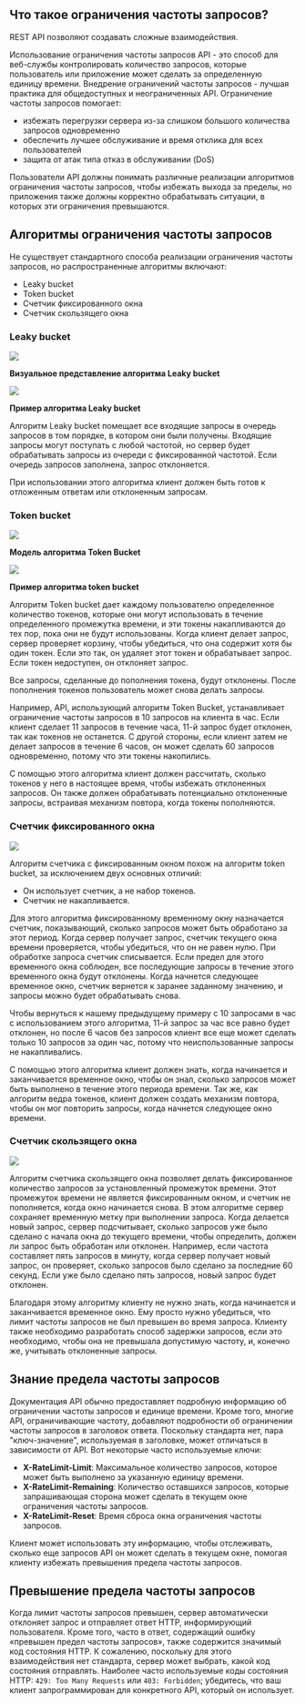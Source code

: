 <!-- 4.6.1 -->
## Что такое ограничения частоты запросов?

REST API позволяют создавать сложные взаимодействия.

Использование ограничения частоты запросов API - это способ для веб-службы контролировать количество запросов, которые пользователь или приложение может сделать за определенную единицу времени. Внедрение ограничений частоты запросов - лучшая практика для общедоступных и неограниченных API. Ограничение частоты запросов помогает:

* избежать перегрузки сервера из-за слишком большого количества запросов одновременно
* обеспечить лучшее обслуживание и время отклика для всех пользователей
* защита от атак типа отказ в обслуживании (DoS)

Пользователи API должны понимать различные реализации алгоритмов ограничения частоты запросов, чтобы избежать выхода за пределы, но приложения также должны корректно обрабатывать ситуации, в которых эти ограничения превышаются.

<!-- 4.6.2 -->
## Алгоритмы ограничения частоты запросов

Не существует стандартного способа реализации ограничения частоты запросов, но распространенные алгоритмы включают:

* Leaky bucket
* Token bucket
* Счетчик фиксированного окна
* Счетчик скользящего окна

### Leaky bucket

![](./assets/4.6.2-1.png)
<!-- /courses/devnet/337c1050-b012-11ea-8a1b-c929643d7563/339f76d0-b012-11ea-8a1b-c929643d7563/assets/9780d9b4-bcc3-11ea-af32-dfde9d560aae.svg -->

**Визуальное представление алгоритма Leaky bucket**

![](./assets/4.6.2-2.png)
<!-- /courses/devnet/337c1050-b012-11ea-8a1b-c929643d7563/339f76d0-b012-11ea-8a1b-c929643d7563/assets/9780d9b5-bcc3-11ea-af32-dfde9d560aae.svg -->
**Пример алгоритма Leaky bucket**

Алгоритм Leaky bucket помещает все входящие запросы в очередь запросов в том порядке, в котором они были получены. Входящие запросы могут поступать с любой частотой, но сервер будет обрабатывать запросы из очереди с фиксированной частотой. Если очередь запросов заполнена, запрос отклоняется.

При использовании этого алгоритма клиент должен быть готов к отложенным ответам или отклоненным запросам.

### Token bucket

![](./assets/4.6.2-3.png)
<!-- /courses/devnet/337c1050-b012-11ea-8a1b-c929643d7563/339f76d0-b012-11ea-8a1b-c929643d7563/assets/9780d9b6-bcc3-11ea-af32-dfde9d560aae.svg -->

**Модель алгоритма Token Bucket**

![](./assets/4.6.2-4.png)
<!-- /courses/devnet/337c1050-b012-11ea-8a1b-c929643d7563/339f76d0-b012-11ea-8a1b-c929643d7563/assets/9780d9b7-bcc3-11ea-af32-dfde9d560aae.svg -->

**Пример алгоритма token bucket**

Алгоритм Token bucket дает каждому пользователю определенное количество токенов, которые они могут использовать в течение определенного промежутка времени, и эти токены накапливаются до тех пор, пока они не будут использованы. Когда клиент делает запрос, сервер проверяет корзину, чтобы убедиться, что она содержит хотя бы один токен. Если это так, он удаляет этот токен и обрабатывает запрос. Если токен недоступен, он отклоняет запрос.

Все запросы, сделанные до пополнения токена, будут отклонены. После пополнения токенов пользователь может снова делать запросы.

Например, API, использующий алгоритм Token Bucket, устанавливает ограничение частоты запросов в 10 запросов на клиента в час. Если клиент сделает 11 запросов в течение часа, 11-й запрос будет отклонен, так как токенов не останется. С другой стороны, если клиент затем не делает запросов в течение 6 часов, он может сделать 60 запросов одновременно, потому что эти токены накопились.

С помощью этого алгоритма клиент должен рассчитать, сколько токенов у него в настоящее время, чтобы избежать отклоненных запросов. Он также должен обрабатывать потенциально отклоненные запросы, встраивая механизм повтора, когда токены пополняются.

### Счетчик фиксированного окна

![](./assets/4.6.2-5.png)
<!-- /courses/devnet/337c1050-b012-11ea-8a1b-c929643d7563/339f76d0-b012-11ea-8a1b-c929643d7563/assets/9780d9b8-bcc3-11ea-af32-dfde9d560aae.svg -->

Алгоритм счетчика с фиксированным окном похож на алгоритм token bucket, за исключением двух основных отличий:

* Он использует счетчик, а не набор токенов.
* Счетчик не накапливается.

Для этого алгоритма фиксированному временному окну назначается счетчик, показывающий, сколько запросов может быть обработано за этот период. Когда сервер получает запрос, счетчик текущего окна времени проверяется, чтобы убедиться, что он не равен нулю. При обработке запроса счетчик списывается. Если предел для этого временного окна соблюден, все последующие запросы в течение этого временного окна будут отклонены. Когда начнется следующее временное окно, счетчик вернется к заранее заданному значению, и запросы можно будет обрабатывать снова.

Чтобы вернуться к нашему предыдущему примеру с 10 запросами в час с использованием этого алгоритма, 11-й запрос за час все равно будет отклонен, но после 6 часов без запросов клиент все еще может сделать только 10 запросов за один час, потому что неиспользованные запросы не накапливались.

С помощью этого алгоритма клиент должен знать, когда начинается и заканчивается временное окно, чтобы он знал, сколько запросов может быть выполнено в течение этого периода времени. Так же, как алгоритм ведра токенов, клиент должен создать механизм повтора, чтобы он мог повторить запросы, когда начнется следующее окно времени.

### Счетчик скользящего окна

![](./assets/4.6.2-6.png)
<!--  -->

Алгоритм счетчика скользящего окна позволяет делать фиксированное количество запросов за установленный промежуток времени. Этот промежуток времени не является фиксированным окном, и счетчик не пополняется, когда окно начинается снова. В этом алгоритме сервер сохраняет временную метку при выполнении запроса. Когда делается новый запрос, сервер подсчитывает, сколько запросов уже было сделано с начала окна до текущего времени, чтобы определить, должен ли запрос быть обработан или отклонен. Например, если частота составляет пять запросов в минуту, когда сервер получает новый запрос, он проверяет, сколько запросов было сделано за последние 60 секунд. Если уже было сделано пять запросов, новый запрос будет отклонен.

Благодаря этому алгоритму клиенту не нужно знать, когда начинается и заканчивается временное окно. Ему просто нужно убедиться, что лимит частоты запросов не был превышен во время запроса. Клиенту также необходимо разработать способ задержки запросов, если это необходимо, чтобы она не превышала допустимую частоту, и, конечно же, учитывать отклоненные запросы.

<!-- 4.6.3 -->
## Знание предела частоты запросов

Документация API обычно предоставляет подробную информацию об ограничении частоты запросов и единице времени. Кроме того, многие API, ограничивающие частоту, добавляют подробности об ограничении частоты запросов в заголовок ответа. Поскольку стандарта нет, пара "ключ-значение", используемая в заголовке, может отличаться в зависимости от API. Вот некоторые часто используемые ключи:

* **X-RateLimit-Limit**: Максимальное количество запросов, которое может быть выполнено за указанную единицу времени.
* **X-RateLimit-Remaining**: Количество оставшихся запросов, которые запрашивающая сторона может сделать в текущем окне ограничения частоты запросов.
* **X-RateLimit-Reset**: Время сброса окна ограничения частоты запросов.

Клиент может использовать эту информацию, чтобы отслеживать, сколько еще запросов API он может сделать в текущем окне, помогая клиенту избежать превышения предела частоты запросов.

<!-- 4.6.4 -->
## Превышение предела частоты запросов

Когда лимит частоты запросов превышен, сервер автоматически отклоняет запрос и отправляет ответ HTTP, информирующий пользователя. Кроме того, часто в ответ, содержащий ошибку «превышен предел частоты запросов», также содержится значимый код состояния HTTP. К сожалению, поскольку для этого взаимодействия нет стандарта, сервер может выбрать, какой код состояния отправлять. Наиболее часто используемые коды состояния HTTP: `429: Too Many Requests` или `403: Forbidden`; убедитесь, что ваш клиент запрограммирован для конкретного API, который он использует.
